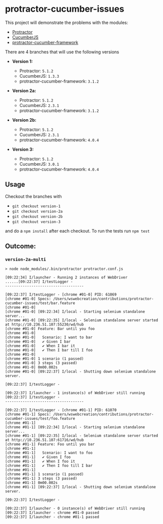 # protractor-cucumber-issues

This project will demonstrate the problems with the modules:

- [Protractor](https://github.com/angular/protractor)
- [CucumberJS](https://github.com/cucumber/cucumber-js)
- [protractor-cucumber-framework](https://github.com/protractor-cucumber-framework/protractor-cucumber-framework)


There are 4 branches that will use the following versions

- **Version 1:**
  - Protractor: `5.1.2`
  - CucumberJS: `1.3.3`
  - protractor-cucumber-framework: `3.1.2`

- **Version 2a:**
  - Protractor: `5.1.2`
  - CucumberJS: `2.3.1`
  - protractor-cucumber-framework: `3.1.2`

- **Version 2b:**
  - Protractor: `5.1.2`
  - CucumberJS: `2.3.1`
  - protractor-cucumber-framework: `4.0.4`

- **Version 3:**
  - Protractor: `5.1.2`
  - CucumberJS: `3.0.1`
  - protractor-cucumber-framework: `4.0.4`


## Usage
Checkout the branches with

- `git checkout version-1`
- `git checkout version-2a`
- `git checkout version-2b`
- `git checkout version-3`

and do a `npm install` after each checkout. To run the tests run `npm test`


## Outcome:

### `version-2a-multi`
```shell
> node node_modules/.bin/protractor protractor.conf.js

[09:22:34] I/launcher - Running 2 instances of WebDriver
......[09:22:37] I/testLogger -
------------------------------------

[09:22:37] I/testLogger - [chrome #01-0] PID: 61069
[chrome #01-0] Specs: /Users/wswebcreation/contributions/protractor-cucumber-issues/test/bar.feature
[chrome #01-0]
[chrome #01-0] [09:22:34] I/local - Starting selenium standalone server...
[chrome #01-0] [09:22:35] I/local - Selenium standalone server started at http://10.236.51.107:55230/wd/hub
[chrome #01-0] Feature: Bar until you foo
[chrome #01-0]
[chrome #01-0]   Scenario: I want to bar
[chrome #01-0]   ✔ Given I bar
[chrome #01-0]   ✔ When I bar it
[chrome #01-0]   ✔ Then I bar till I foo
[chrome #01-0]
[chrome #01-0] 1 scenario (1 passed)
[chrome #01-0] 3 steps (3 passed)
[chrome #01-0] 0m00.002s
[chrome #01-0] [09:22:37] I/local - Shutting down selenium standalone server.

[09:22:37] I/testLogger -

[09:22:37] I/launcher - 1 instance(s) of WebDriver still running
[09:22:37] I/testLogger -
------------------------------------

[09:22:37] I/testLogger - [chrome #01-1] PID: 61070
[chrome #01-1] Specs: /Users/wswebcreation/contributions/protractor-cucumber-issues/test/foo.feature
[chrome #01-1]
[chrome #01-1] [09:22:34] I/local - Starting selenium standalone server...
[chrome #01-1] [09:22:35] I/local - Selenium standalone server started at http://10.236.51.107:61716/wd/hub
[chrome #01-1] Feature: Foo until you bar
[chrome #01-1]
[chrome #01-1]   Scenario: I want to foo
[chrome #01-1]   ✔ Given I foo
[chrome #01-1]   ✔ When I foo it
[chrome #01-1]   ✔ Then I foo till I bar
[chrome #01-1]
[chrome #01-1] 1 scenario (1 passed)
[chrome #01-1] 3 steps (3 passed)
[chrome #01-1] 0m00.002s
[chrome #01-1] [09:22:37] I/local - Shutting down selenium standalone server.

[09:22:37] I/testLogger -

[09:22:37] I/launcher - 0 instance(s) of WebDriver still running
[09:22:37] I/launcher - chrome #01-0 passed
[09:22:37] I/launcher - chrome #01-1 passed
```
